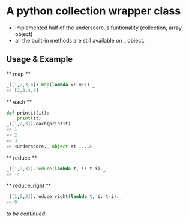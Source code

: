 A python collection wrapper class
=================================

- implemented half of the underscore.js funtionality (collection, array, object)
- all the built-in methods are still available on _ object.

Usage & Example
-----
** map **
```python
_([1,2,3,4]).map(lambda x: x+1)._
=> [2,3,4,5]
```

** each **
```python
def printit(it):
    print(it)
_([1,2,3]).each(printit)
=> 1
=> 2
=> 3
=> <underscore._ object at ....>
```
** reduce **
```python
_([1,2,3]).reduce(lambda t, i: t-i)._
=> -4
```
** reduce_right **
```python
_([1,2,3]).reduce_right(lambda t, i: t-i)._
=> 0
```
*to be continued*
